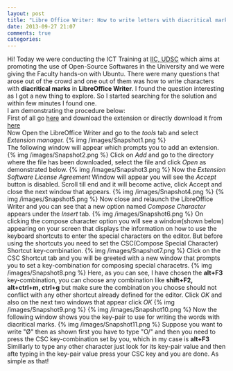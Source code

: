 ```yaml
---
layout: post
title: "Libre Office Writer: How to write letters with diacritical marks"
date: 2013-09-27 21:07
comments: true
categories: 
---
```


Hi! Today we were conducting the ICT Training at <a href="http://iic.ac.in">IIC, UDSC</a> which aims at promoting the use of Open-Source Softwares in the University and we were giving the Faculty hands-on with Ubuntu. There were many questions that arose out of the crowd and one out of them was how to write characters with <strong>diacritical marks</strong> in <strong>LibreOffice Writer</strong>. I found the question interesting as I got a new thing to explore. So I started searching for the solution and within few minutes I found one.
<br>
I am demonstrating the procedure below:
<br>
First of all go <a href="http://extensions.services.openoffice.org/fr/project/ComposeSpecialCharacters">here</a> and download the extension or directly download it from <a href="http://extensions.services.openoffice.org/fr/download/4646">here</a>
<br>
Now Open the LibreOffice Writer and go to the <i>tools</i> tab and select <i>Extension manager.</i>
{% img /images/Snapshot1.png %}
<br>
The following window will appear which prompts you to add an extension.
{% img /images/Snapshot2.png %}
Click on <i>Add</i> and go to the directory where the file has been downloaded, select the file and click <i>Open</i> as demonstrated below.
{% img /images/Snapshot3.png %}
Now the <i>Extension Software License Agreement</i> Window will appear you will see the <i>Accept</i> button is disabled. Scroll till end and it will become active, click Accept and close the next window that appears.
{% img /images/Snapshot4.png %}
{% img /images/Snapshot5.png %}
Now close and relaunch the LibreOffice Writer and you can see that a new option named <i>Compose Character</i> appears under the <i>Insert</i> tab.
{% img /images/Snapshot6.png %}
On clicking the compose character option you will see a window(shown below) appearing on your screen that displays the information on how to use the keyboard shortcuts to enter the special characters on the editor. But before using the shortcuts you need to set the CSC(Compose Special Character) Shortcut key-combination.
{% img /images/Snapshot7.png %}
Click on the CSC Shortcut tab and you will be greeted with a new window that prompts you to set a key-combination for composing special characetrs.
{% img /images/Snapshot8.png %}
Here, as you can see, I have chosen the <strong>alt+F3</strong> key-combination, you can choose any combination like <strong>shift+F2, alt+ctrl+m, ctrl+g</strong> but make sure the combination you choose should not conflict with any other shortcut already defined for the editor.
Click <i>OK</i> and also on the next two windows that appear click <i>OK</i>
{% img /images/Snapshot9.png %}
{% img /images/Snapshot10.png %}
Now the following window shows you the key-pair to use for writing the words with diacritical marks. 
{% img /images/Snapshot11.png %}
Suppose you want to write "Ø" then as shown first you have to type "O/" and then you need to press the CSC key-combination set by you, which in my case is <strong>alt+F3</strong>
Simillarly to type any other character just look for its key-pair value and then afte typing in the key-pair value press your CSC key and you are done.
As simple as that!


